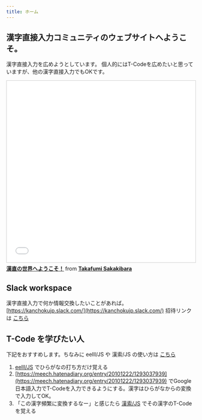 ```yaml
---
title: ホーム
---
```


## 漢字直接入力コミュニティのウェブサイトへようこそ。

漢字直接入力を広めようとしています。
個人的にはT-Codeを広めたいと思っていますが、他の漢字直接入力でもOKです。

<iframe src="//www.slideshare.net/slideshow/embed_code/key/twokiwFcATRNk8" width="595" height="485" frameborder="0" marginwidth="0" marginheight="0" scrolling="no" style="border:1px solid #CCC; border-width:1px; margin-bottom:5px; max-width: 100%;" allowfullscreen> </iframe> <div style="margin-bottom:5px"> <strong> <a href="//www.slideshare.net/takafumisakakibara75/lt-20130227-kanchokuupload-16833543" title="漢直の世界へようこそ！" target="_blank">漢直の世界へようこそ！</a> </strong> from <strong><a href="//www.slideshare.net/takafumisakakibara75" target="_blank">Takafumi Sakakibara</a></strong> </div>

## Slack workspace

漢字直接入力で何か情報交換したいことがあれば。
[https://kanchokujp.slack.com/](https://kanchokujp.slack.com/)
招待リンクは [こちら](https://join.slack.com/t/kanchokujp/shared_invite/zt-121epkhc1-9uoVU2G0DOrbtfRYoVySRQ)

## T-Code を学びたい人

下記をおすすめします。ちなみに eelll/JS や 漢索/JS の使い方は [こちら](https://miau.github.io/eljs/)

1. [eelll/JS](https://miau.github.io/eljs/eellljs.html) でひらがなの打ち方だけ覚える
1. [https://meech.hatenadiary.org/entry/20101222/1293037939](https://meech.hatenadiary.org/entry/20101222/1293037939) でGoogle日本語入力でT-Codeを入力できるようにする。漢字はひらがなからの変換で入力してOK。
1. 「この漢字頻繁に変換するなー」と感じたら [漢索/JS](https://miau.github.io/eljs/kansakujs.html) でその漢字のT-Codeを覚える

